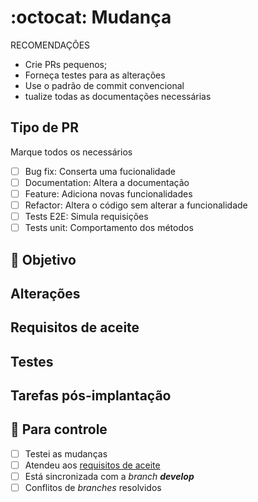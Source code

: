 # :octocat: Mudança

RECOMENDAÇÕES

- Crie PRs pequenos;
- Forneça testes para as alterações
- Use o padrão de commit convencional
- tualize todas as documentações necessárias

## Tipo de PR

Marque todos os necessários

- [ ] Bug fix: Conserta uma fucionalidade
- [ ] Documentation: Altera a documentação
- [ ] Feature: Adiciona novas funcionalidades
- [ ] Refactor: Altera o código sem alterar a funcionalidade
- [ ] Tests E2E: Simula requisições
- [ ] Tests unit: Comportamento dos métodos

## 🎯 Objetivo
<!-- Descreva o objetivo das alterações. -->

## Alterações
<!-- Liste todas as mudanças feitas. -->

## Requisitos de aceite
<!-- Quais os pontos de validação do que foi feito? -->

## Testes
<!-- Adicionou testes e2e/unitários? -->

## Tarefas pós-implantação
<!-- Algo precisa ser feito após implanter a branch? -->

## 🛃 Para controle

- [ ] Testei as mudanças
- [ ] Atendeu aos [requisitos de aceite](#requisitos-de-aceite)
- [ ] Está sincronizada com a _branch **develop**_
- [ ] Conflitos de _branches_ resolvidos
